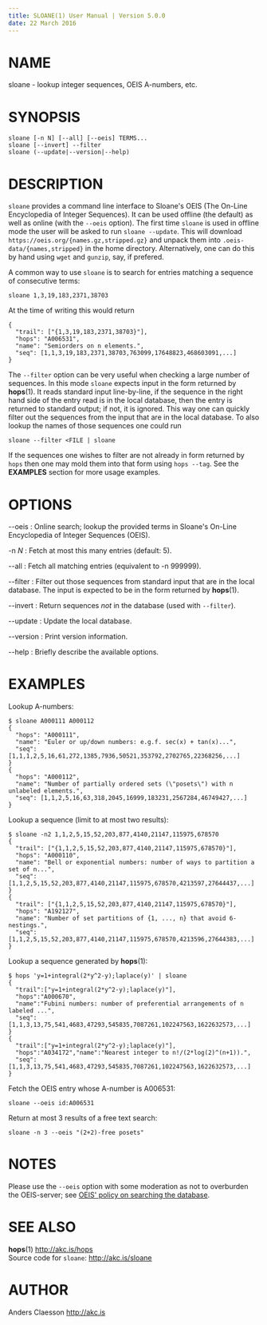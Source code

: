 ```yaml
---
title: SLOANE(1) User Manual | Version 5.0.0
date: 22 March 2016
---
```


# NAME

sloane - lookup integer sequences, OEIS A-numbers, etc.

# SYNOPSIS

`sloane [-n N] [--all] [--oeis] TERMS...`  
`sloane [--invert] --filter`  
`sloane (--update|--version|--help)`   

# DESCRIPTION

`sloane` provides a command line interface to Sloane's OEIS (The On-Line
Encyclopedia of Integer Sequences). It can be used offline (the default)
as well as online (with the `--oeis` option).  The first time `sloane`
is used in offline mode the user will be asked to run
`sloane --update`. This will download
`https://oeis.org/{names.gz,stripped.gz}` and unpack them into
`.oeis-data/{names,stripped}` in the home directory. Alternatively, one
can do this by hand using `wget` and `gunzip`, say, if prefered.

A common way to use `sloane` is to search for entries matching a
sequence of consecutive terms:

    sloane 1,3,19,183,2371,38703

At the time of writing this would return

    {
      "trail": ["{1,3,19,183,2371,38703}"],
      "hops": "A006531",
      "name": "Semiorders on n elements.",
      "seq": [1,1,3,19,183,2371,38703,763099,17648823,468603091,...]
    }

The `--filter` option can be very useful when checking a large number of
sequences.  In this mode `sloane` expects input in the form returned by
**hops**(1). It reads standard input line-by-line, if the sequence in
the right hand side of the entry read is in the local database, then the
entry is returned to standard output; if not, it is ignored. This way
one can quickly filter out the sequences from the input that are in the
local database. To also lookup the names of those sequences one could
run

    sloane --filter <FILE | sloane

If the sequences one wishes to filter are not already in form returned
by `hops` then one may mold them into that form using `hops --tag`. See
the **EXAMPLES** section for more usage examples.

# OPTIONS

--oeis
:   Online search; lookup the provided terms in Sloane's On-Line Encyclopedia
    of Integer Sequences (OEIS).

-n *N*
:   Fetch at most this many entries (default: 5).

--all
:   Fetch all matching entries (equivalent to -n 999999).

--filter
:   Filter out those sequences from standard input that are in the local
    database. The input is expected to be in the form returned by
    **hops**(1).

--invert
:   Return sequences *not* in the database (used with `--filter`).

--update
:   Update the local database.

--version
:   Print version information.

--help
:   Briefly describe the available options.

# EXAMPLES

Lookup A-numbers:

```
$ sloane A000111 A000112
{
  "hops": "A000111",
  "name": "Euler or up/down numbers: e.g.f. sec(x) + tan(x)...",
  "seq": [1,1,1,2,5,16,61,272,1385,7936,50521,353792,2702765,22368256,...]
}
{
  "hops": "A000112",
  "name": "Number of partially ordered sets (\"posets\") with n unlabeled elements.",
  "seq": [1,1,2,5,16,63,318,2045,16999,183231,2567284,46749427,...]
}
```
    
Lookup a sequence (limit to at most two results):

```
$ sloane -n2 1,1,2,5,15,52,203,877,4140,21147,115975,678570
{
  "trail": ["{1,1,2,5,15,52,203,877,4140,21147,115975,678570}"],
  "hops": "A000110",
  "name": "Bell or exponential numbers: number of ways to partition a set of n...",
  "seq": [1,1,2,5,15,52,203,877,4140,21147,115975,678570,4213597,27644437,...]
}
{
  "trail": ["{1,1,2,5,15,52,203,877,4140,21147,115975,678570}"],
  "hops": "A192127",
  "name": "Number of set partitions of {1, ..., n} that avoid 6-nestings.",
  "seq": [1,1,2,5,15,52,203,877,4140,21147,115975,678570,4213596,27644383,...]
}
```

Lookup a sequence generated by **hops**(1):

```
$ hops 'y=1+integral(2*y^2-y);laplace(y)' | sloane
{
  "trail":["y=1+integral(2*y^2-y);laplace(y)"],
  "hops":"A000670",
  "name":"Fubini numbers: number of preferential arrangements of n labeled ...",
  "seq":[1,1,3,13,75,541,4683,47293,545835,7087261,102247563,1622632573,...]
}
{
  "trail":["y=1+integral(2*y^2-y);laplace(y)"],
  "hops":"A034172","name":"Nearest integer to n!/(2*log(2)^(n+1)).",
  "seq":[1,1,3,13,75,541,4683,47293,545835,7087261,102247563,1622632573,...]
}
```

Fetch the OEIS entry whose A-number is A006531:

```
sloane --oeis id:A006531
```

Return at most 3 results of a free text search:

```
sloane -n 3 --oeis "(2+2)-free posets"
```

# NOTES

Please use the `--oeis` option with some moderation as not to overburden
the OEIS-server; see [OEIS' policy on searching the database](
http://oeis.org/wiki/Welcome#Policy_on_Searching_the_Database).

# SEE ALSO

**hops**(1) <http://akc.is/hops>  
Source code for `sloane`: <http://akc.is/sloane>

# AUTHOR

Anders Claesson <http://akc.is>
